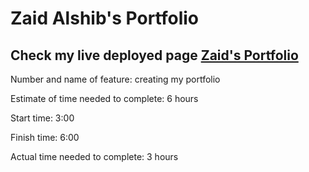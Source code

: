 # Zaid Alshib's Portfolio

## Check my live deployed page [Zaid's Portfolio](https://zaidalshibiportfolio.netlify.app/)

Number and name of feature: creating my portfolio

Estimate of time needed to complete: 6 hours

Start time: 3:00

Finish time: 6:00

Actual time needed to complete: 3 hours